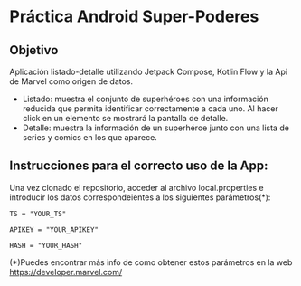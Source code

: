# Práctica Android Super-Poderes

## Objetivo
Aplicación listado-detalle utilizando Jetpack Compose, Kotlin Flow y la Api de Marvel como origen de datos.

- Listado: muestra el conjunto de superhéroes con una información reducida
que permita identificar correctamente a cada uno. Al hacer click en un
elemento se mostrará la pantalla de detalle.
- Detalle: muestra la información de un superhéroe junto con una lista de series y comics en los que aparece.

## Instrucciones para el correcto uso de la App:

Una vez clonado el repositorio, acceder al archivo local.properties e introducir los datos correspondeientes a los siguientes
parámetros(*):

`TS = "YOUR_TS"`

`APIKEY = "YOUR_APIKEY"`

`HASH = "YOUR_HASH"`

(*)Puedes encontrar más info de como obtener estos parámetros en la web https://developer.marvel.com/
